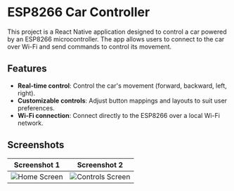 # ESP8266 Car Controller

This project is a React Native application designed to control a car powered by an ESP8266 microcontroller. The app allows users to connect to the car over Wi-Fi and send commands to control its movement.

## Features

- **Real-time control**: Control the car's movement (forward, backward, left, right).
- **Customizable controls**: Adjust button mappings and layouts to suit user preferences.
- **Wi-Fi connection**: Connect directly to the ESP8266 over a local Wi-Fi network.

## Screenshots

| Screenshot 1              | Screenshot 2               |
|---------------------------|----------------------------|
| ![Home Screen](./screenshots/1.png) | ![Controls Screen](./screenshots/2.png) |


